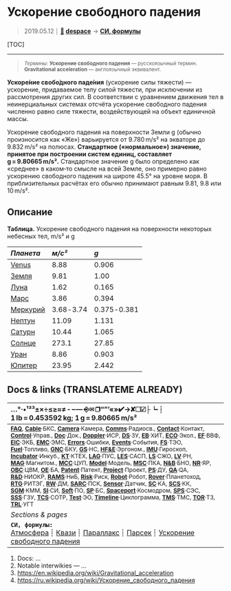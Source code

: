 # Ускорение свободного падения
> 2019.05.12 ┊ **[🚀](../index/index.md) [despace](index.md)** → **[СИ, формулы](si.md)**

[TOC]

---

> <small>*Термины:* **Ускорение свободного падения** — русскоязычный термин. **Gravitational acceleration** — англоязычный эквивалент.</small>

**Ускоре́ние свобо́дного паде́ния** (ускорение силы тяжести) — ускорение, придаваемое телу силой тяжести, при исключении из рассмотрения других сил. В соответствии с уравнением движения тел в неинерциальных системах отсчёта ускорение свободного падения численно равно силе тяжести, воздействующей на объект единичной массы.

Ускорение свободного падения на поверхности Земли g (обычно произносится как «Же») варьируется от 9.780 m/s² на экваторе до 9.832 m/s² на полюсах. **Стандартное («нормальное») значение, принятое при построении систем единиц, составляет g = 9.80665 m/s².** Стандартное значение g было определено как «среднее» в каком‑то смысле на всей Земле, оно примерно равно ускорению свободного падения на широте 45.5° на уровне моря. В приблизительных расчётах его обычно принимают равным 9.81, 9.8 или 10 m/s².



## Описание

**Таблица.** Ускорение свободного падения на поверхности некоторых небесных тел, m/s² и g

|*Планета*|*м/с²*|*g*|
|:--|:--|:--|
| [Venus](venus.md)  | 8.88  | 0.906  |
| [Земля](earth.md)  | 9.81  | 1.00  |
| [Луна](moon.md)  | 1.62  | 0.165  |
| [Марс](mars.md)  | 3.86  | 0.394  |
| [Меркурий](mercury.md)  | 3.68 ‑ 3.74  | 0.375 ‑ 0.381  |
| [Нептун](neptune.md)  | 11.09  | 1.131  |
| [Сатурн](saturn.md)  | 10.44  | 1.065  |
| [Солнце](sun.md)  | 273.1  | 27.85  |
| [Уран](uranus.md)  | 8.86  | 0.903  |
| [Юпитер](jupiter.md)  | 23.95  | 2.442  |



<p style="page-break-after:always"> </p>

## Docs & links (TRANSLATEME ALREADY)
|…°·•¹²³±×÷≤≥≈≠ ‑ −— ⎆✉ ❐“”’«»✔→✘☐☑├┕┆ 1 lb = 0.453592 kg; 1 g = 9.80665 m/s²|
|:--|
|<small>**[FAQ](faq.md)**, **[Cable](cable.md)**·БКС, **[Camera](camera.md)**·Камера, **[Comms](comms.md)**·Радиосв., **[Contact](contact.md)**·Контакт, **[Control](control.md)**·Управ., **[Doc](doc.md)**·Док., **[Doppler](doppler.md)**·ИСР, **[DS](ds.md)**·ЗУ, **[EB](eb.md)**·ХИТ, **[ECO](ecology.md)**·Экол., **[EF](ef.md)**·ВВФ, **[ElC](elc.md)**·ЭКБ, **[EMC](emc.md)**·ЭМС, **[Errors](error.md)**·Ошибки, **[Events](event.md)**·События, **[FS](fs.md)**·ТЭО, **[Fuel](fuel.md)**·Топливо, **[GNC](gnc.md)**·БКУ, **[GS](scs.md)**·НС, **[HF&E](hfe.md)**·Эргоном., **[IMU](imu.md)**·Гироскоп, **[Incubator](incubator.md)**·Инкуб., **[KT](kt.md)**·КТЕХ, **[LAG](lag.md)**·ПУC, **[LES](les.md)**·САСП, **[LS](ls.md)**·СЖО, **[LV](lv.md)**·РН, **[MAG](mag.md)**·Магнитом., **[MCC](mcc.md)**·ЦУП, **[Model](model.md)**·Модель, **[MSC](sc.md)**·ПКА, **[N&B](nnb.md)**·БНО, **[NR](nr.md)**·ЯР, **[OBC](obc.md)**·ЦВМ, **[OE](oe.md)**·БА, **[Patent](патент.md)**·Патент, **[Project](project.md)**·Проект, **[PS](ps.md)**·ДУ, **[QA](quality.md)**·QA, **[R&D](rnd.md)**·НИОКР, **[RAMS](rams.md)**·НиБ, **[Risk](risk.md)**·Риск, **[Robot](robotics.md)**·Робот, **[Rover](rover.md)**·Планетоход, **[RTG](rtg.md)**·РИТЭГ, **[RW](rw.md)**·ДМ, **[SARC](sarc.md)**·ПСК, **[Sensor](sensor.md)**·Датчик, **[SC](sc.md)**·КА, **[SCS](scs.md)**·КК, **[SGM](sgm.md)**·КММ, **[SI](si.md)**·СИ, **[Soft](soft.md)**·ПО, **[SP](sp.md)**·БС, **[Spaceport](spaceport.md)**·Космодром, **[SPS](sps.md)**·СЭС, **[SSS](sss.md)**·ГЗУ, **[TCS](tcs.md)**·СОТР, **[Test](test.md)**·ЭО, **[Timeline](timeline.md)**·Циклограмма, **[TMS](tms.md)**·ТМС, **[TOR](tor.md)**·ТЗ, **[TRL](trl.md)**·УГТ</small>|
|*Sections & pages*|
|**`СИ, формулы:`**<br> [Атмосфера](atmosphere.md) ┊ [Квази](quasi.md) ┊ [Параллакс](parallax.md) ┊ [Парсек](parsec.md) ┊ [Ускорение свободного падения](g.md) |

   1. Docs: …
   1. Notable interwikies — …
   1. <https://en.wikipedia.org/wiki/Gravitational_acceleration>
   1. <https://ru.wikipedia.org/wiki/Ускорение_свободного_падения>

